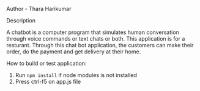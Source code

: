 
Author - Thara Harikumar

Description

A chatbot is a computer program that simulates human conversation through voice commands or text chats or both.
This application is for a resturant. Through this chat bot application, the customers can make their order, do the payment and get delivery at their home.

How to build or test application:

1. Run `npm install` if node modules is not installed
2. Press ctrl-f5 on app.js file
